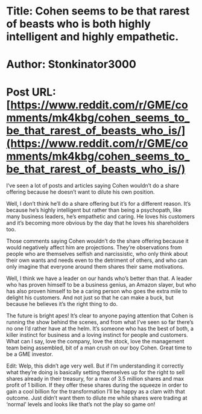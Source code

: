 # Title: Cohen seems to be that rarest of beasts who is both highly intelligent and highly empathetic.
# Author: Stonkinator3000
# Post URL: [https://www.reddit.com/r/GME/comments/mk4kbg/cohen_seems_to_be_that_rarest_of_beasts_who_is/](https://www.reddit.com/r/GME/comments/mk4kbg/cohen_seems_to_be_that_rarest_of_beasts_who_is/)


I’ve seen a lot of posts and articles saying Cohen wouldn’t do a share offering because he doesn’t want to dilute his own position.

Well, I don’t think he’ll do a share offering but it’s for a different reason. It’s because he’s highly intelligent but rather than being a psychopath, like many business leaders, he’s empathetic and caring. He loves his customers and it’s becoming more obvious by the day that he loves his shareholders too.

Those comments saying Cohen wouldn’t do the share offering because it would negatively affect him are projections. They’re observations from people who are themselves selfish and narcissistic, who only think about their own wants and needs even to the detriment of others, and who can only imagine that everyone around them shares their same motivations.

Well, I think we have a leader on our hands who’s better than that. A leader who has proven himself to be a business genius, an Amazon slayer, but who has also proven himself to be a caring person who goes the extra mile to delight his customers. And not just so that he can make a buck, but because he believes it’s the right thing to do.

The future is bright apes! It’s clear to anyone paying attention that Cohen is running the show behind the scenes, and from what I’ve seen so far there’s no one I’d rather have at the helm. It’s someone who has the best of both, a killer instinct for business and a loving instinct for people and customers. What can I say, love the company, love the stock, love the management team being assembled, bit of a man crush on our boy Cohen. Great time to be a GME investor.

Edit: Welp, this didn’t age very well. But if I’m understanding it correctly what they’re doing is basically setting themselves up for the right to sell shares already in their treasury, for a max of 3.5 million shares and max profit of 1 billion. If they offer these shares during the squeeze in order to gain a cool billion for the transformation I’ll be happy as a clam with that outcome. Just didn’t want them to dilute me while shares were trading at ‘normal’ levels and looks like that’s not the play so game on!